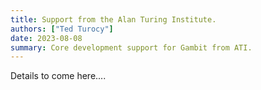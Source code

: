 ```yaml
---
title: Support from the Alan Turing Institute.
authors: ["Ted Turocy"]
date: 2023-08-08
summary: Core development support for Gambit from ATI.
---
```


Details to come here....
